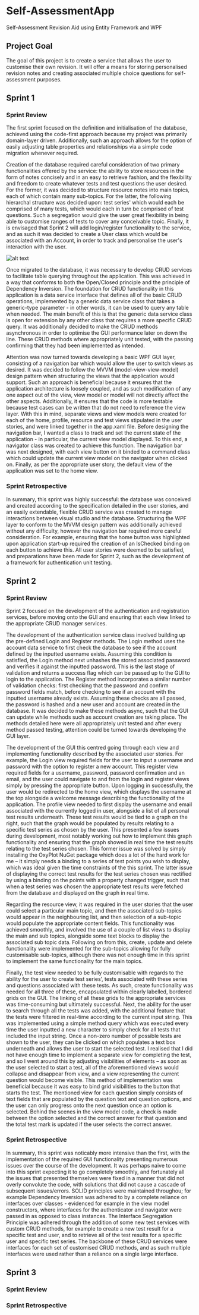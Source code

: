 # Self-AssessmentApp
Self-Assessment Revision Aid using Entity Framework and WPF


## Project Goal
The goal of this project is to create a service that allows the user to customise their own revision. It will offer a means for storing personalised revision notes and creating associated multiple choice questions for self-assessment purposes.

## Sprint 1

### Sprint Review
The first sprint focused on the definition and initialisation of the database, achieved using the code-first approach because my project was primarily domain-layer driven. Additionally, such an approach allows for the option of easily adjusting table properties and relationships via a simple code migration whenever required.

Creation of the database required careful consideration of two primary functionalities offered by the service: the ability to store resources in the form of notes concisely and in an easy to retrieve fashion, and the flexibility and freedom to create whatever tests and test questions the user desired. For the former, it was decided to structure resource notes into main topics, each of which contain many sub-topics. For the latter, the following hierarchal structure was decided upon: test series' which would each be comprised of many tests, which would each in turn be comprised of test questions. Such a segregation would give the user great flexibility in being able to customise ranges of tests to cover any conceivable topic. Finally, it is envisaged that Sprint 2 will add login/register functionality to the service, and as such it was decided to create a User class which would be associated with an Account, in order to track and personalise the user's interaction with the user.

![alt text](https://github.com/OliverLawrenceOvery/Self-AssessmentApp/tree/master/README_Images/classdiagram.png?raw=true)

Once migrated to the database, it was necessary to develop CRUD services to facilitate table querying throughout the application. This was achieved in a way that conforms to both the Open/Closed principle and the principle of Dependency Inversion. The foundation for CRUD functionality in this application is a data service interface that defines all of the basic CRUD operations, implemented by a generic data service class that takes a generic-type parameter - in other words, it can be used to query any table when needed. The main benefit of this is that the generic data service class is open for extension by any other class that requires a more specific CRUD query. It was additionally decided to make the CRUD methods asynchronous in order to optimise the GUI performance later on down the line. These CRUD methods where appropriately unit tested, with the passing confirming that they had been implemented as intended.

Attention was now turned towards developing a basic WPF GUI layer, consisting of a navigation bar which would allow the user to switch views as desired. It was decided to follow the MVVM (model-view-view-model) design pattern when structuring the views that the application would support. Such an approach is beneficial because it ensures that the application architecture is loosely coupled, and as such modification of any one aspect out of the view, view model or model will not directly affect the other aspects. Additionally, it ensures that the code is more testable because test cases can be written that do not need to reference the view layer. With this in mind, separate views and view models were created for each of the home, profile, resource and test views stipulated in the user stories, and were linked together in the app.xaml file. Before designing the navigation bar, I wanted a class to track and set the current state of the application - in particular, the current view model displayed. To this end, a navigator class was created to achieve this function. The navigation bar was next designed, with each view button on it binded to a command class which could update the current view model on the navigator when clicked on. Finally, as per the appropriate user story, the default view of the application was set to the home view.


### Sprint Retrospective
In summary, this sprint was highly successful: the database was conceived and created according to the specification detailed in the user stories, and an easily extendable, flexible CRUD service was created to manage interactions between visual studio and the database. Structuring the WPF layer to conform to the MVVM design pattern was additionally achieved without any difficulty, however the navigation bar required more careful consideration. For example, ensuring that the home button was highlighted upon application start-up required the creation of an IsChecked binding on each button to achieve this. All user stories were deemed to be satisfied, and preparations have been made for Sprint 2, such as the development of a framework for authentication unit testing.



## Sprint 2

### Sprint Review
Sprint 2 focused on the development of the authentication and registration services, before moving onto the GUI and ensuring that each view linked to the appropriate CRUD manager services. 

The development of the authentication service class involved building up the pre-defined Login and Register methods. The Login method uses the account data service to first check the database to see if the account defined by the inputted username exists. Assuming this condition is satisfied, the Login method next unhashes the stored associated password and verifies it against the inputted password. This is the last stage of validation and returns a success flag which can be passed up to the GUI to login to the application. The Register method incorporates a similar number of validation checks: first checking that the password and confirm password fields match, before checking to see if an account with the inputted username already exists. Assuming these checks are all passed, the password is hashed and a new user and account are created in the database. It was decided to make these methods async, such that the GUI can update while methods such as account creation are taking place. The methods detailed here were all appropriately unit tested and after every method passed testing, attention could be turned towards developing the GUI layer.

The development of the GUI this centred going through each view and implementing functionality described by the associated user stories. For example, the Login view required fields for the user to input a username and password with the option to register a new account. This register view required fields for a username, password, password confirmation and an email, and the user could navigate to and from the login and register views simply by pressing the appropriate button. Upon logging in successfully, the user would be redirected to the home view, which displays the username at the top alongside a welcome message describing the functionality of the application. The profile view needed to first display the username and email associated with the currently logged in user, alongside a list of all personal test results underneath. These test results would be tied to a graph on the right, such that the graph would be populated by results relating to a specific test series as chosen by the user. This presented a few issues during development, most notably working out how to implement this graph functionality and ensuring that the graph showed in real time the test results relating to the test series chosen. This former issue was solved by simply installing the OxyPlot NuGet package which does a lot of the hard work for me – it simply needs a binding to a series of test points you wish to display, which was ideal given the time constraints of the this sprint. The latter issue of displaying the correct test results for the test series chosen was rectified by using a binding on the points with a property changed trigger, such that when a test series was chosen the appropriate test results were fetched from the database and displayed on the graph in real time.

Regarding the resource view, it was required in the user stories that the user could select a particular main topic, and then the associated sub-topics would appear in the neighbouring list, and then selection of a sub-topic would populate the appropriate content fields. This functionality was achieved smoothly, and involved the use of a couple of list views to display the main and sub topics, alongside some text blocks to display the associated sub topic data. Following on from this, create, update and delete functionality were implemented for the sub-topics allowing for fully customisable sub-topics, although there was not enough time in this sprint to implement the same functionality for the main topics.

Finally, the test view needed to be fully customisable with regards to the ability for the user to create test series’, tests associated with these series and questions associated with these tests. As such, create functionality was needed for all three of these, encapsulated within clearly labelled, bordered grids on the GUI. The linking of all these grids to the appropriate services was time-consuming but ultimately successful. Next, the ability for the user to search through all the tests was added, with the additional feature that the tests were filtered in real-time according to the current input string. This was implemented using a simple method query which was executed every time the user inputted a new character to simply check for all tests that included the input string. Once a non-zero number of possible tests are shown to the user, they can be clicked on which populates a text box underneath and allows the user to start the selected test. I realised that I did not have enough time to implement a separate view for completing the test, and so I went around this by adjusting visibilities of elements – as soon as the user selected to start a test, all of the aforementioned views would collapse and disappear from view, and a view representing the current question would become visible. This method of implementation was beneficial because it was easy to bind grid visibilities to the button that starts the test. The mentioned view for each question simply consists of text fields that are populated by the question text and question options, and the user can only progress onto the next question once an option is selected. Behind the scenes in the view model code, a check is made between the option selected and the correct answer for that question and the total test mark is updated if the user selects the correct answer.



### Sprint Retrospective
In summary, this sprint was noticably more intensive than the first, with the implementation of the required GUI functionality presenting numerous issues over the course of the development. It was perhaps naive to come into this sprint expecting it to go completely smoothly, and fortunately all the issues that presented themselves were fixed in a manner that did not overly convolute the code, with solutions that did not cause a cascade of subsequent issues/errors. SOLID principles were maintained throughou; for example Dependency Inversion was adhered to by a complete reliance on interfaces over classes - evidenced for example in the view model constructors, where interfaces for the authenticator and navigator were passed in as opposed to class instances. The Interface Segregation Principle was adhered through the addition of some new test services with custom CRUD methods, for example to create a new test result for a specific test and user, and to retrieve all of the test results for a specific user and specific test series. The backbone of these CRUD services were interfaces for each set of customised CRUD methods, and as such multiple interfaces were used rather than a reliance on a single large interface.

## Sprint 3

### Sprint Review

### Sprint Retrospective
